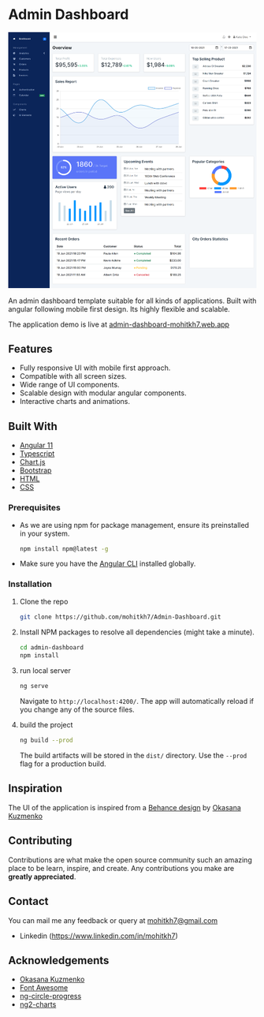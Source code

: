# Admin Dashboard
![screenshot](./screenshots/demo-screenshot.png)

An admin dashboard template suitable for all kinds of applications. Built with angular following mobile first design. Its highly flexible and scalable.

The application demo is live at [admin-dashboard-mohitkh7.web.app](https://admin-dashboard-mohitkh7.web.app/)

## Features
- Fully responsive UI with mobile first approach.
- Compatible with all screen sizes.
- Wide range of UI components.
- Scalable design with modular angular components. 
- Interactive charts and animations.

## Built With
- [Angular 11](https://angular.io/)
- [Typescript](https://www.typescriptlang.org/)
- [Chart.js](https://www.chartjs.org/)
- [Bootstrap](https://getbootstrap.com/)
- [HTML](https://developer.mozilla.org/en-US/docs/Web/HTML)
- [CSS](https://developer.mozilla.org/en-US/docs/Web/CSS)

### Prerequisites
* As we are using npm for package management, ensure its preinstalled in your system.
  ```sh
  npm install npm@latest -g
  ```

* Make sure you have the [Angular CLI](https://github.com/angular/angular-cli) installed globally.

### Installation

1. Clone the repo
   ```sh
   git clone https://github.com/mohitkh7/Admin-Dashboard.git
   ```
2. Install NPM packages to resolve all dependencies (might take a minute).
   ```sh
   cd admin-dashboard
   npm install
   ```
4. run local server
   ```sh
   ng serve
   ```
   Navigate to `http://localhost:4200/`. The app will automatically reload if you change any of the source files.

5. build the project
    ```sh
    ng build --prod
    ```
    The build artifacts will be stored in the `dist/` directory. Use the `--prod` flag for a production build.

## Inspiration
The UI of the application is inspired from a [Behance design](https://www.behance.net/gallery/101438923/Blueberry-CRM-Web-Dashboard) by [Okasana Kuzmenko](https://www.behance.net/oksi1325f04e)

## Contributing

Contributions are what make the open source community such an amazing place to be learn, inspire, and create. Any contributions you make are **greatly appreciated**.

## Contact
You can mail me any feedback or query at mohitkh7@gmail.com

- Linkedin (https://www.linkedin.com/in/mohitkh7)

## Acknowledgements
* [Okasana Kuzmenko](https://www.behance.net/oksi1325f04e)
* [Font Awesome](https://fontawesome.com)
* [ng-circle-progress](https://www.npmjs.com/package/ng-circle-progress)
* [ng2-charts](https://www.npmjs.com/package/ng2-charts)